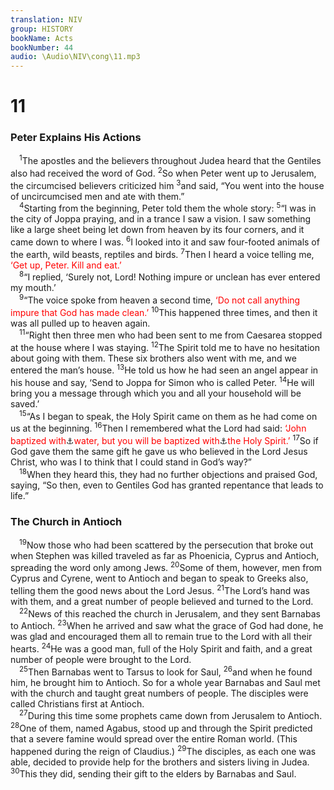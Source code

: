 ```yaml
---
translation: NIV
group: HISTORY
bookName: Acts 
bookNumber: 44
audio: \Audio\NIV\cong\11.mp3
---
```


<div class="title"><h1>11</h1><h3>Peter Explains His Actions </h3></div>
<span class="verse cong_11_1"> <sup>1</sup>The apostles and the believers throughout Judea heard that the Gentiles also had received the word of God. </span>
<span class="verse cong_11_2"><sup>2</sup>So when Peter went up to Jerusalem, the circumcised believers criticized him </span>
<span class="verse cong_11_3"><sup>3</sup>and said, “You went into the house of uncircumcised men and ate with them.” <br/></span>
<span class="verse cong_11_4"> <sup>4</sup>Starting from the beginning, Peter told them the whole story: </span>
<span class="verse cong_11_5"><sup>5</sup>“I was in the city of Joppa praying, and in a trance I saw a vision. I saw something like a large sheet being let down from heaven by its four corners, and it came down to where I was. </span>
<span class="verse cong_11_6"><sup>6</sup>I looked into it and saw four-footed animals of the earth, wild beasts, reptiles and birds. </span>
<span class="verse cong_11_7"><sup>7</sup>Then I heard a voice telling me, <font color="red">‘Get up, Peter. Kill and eat.’</font><br/></span>
<span class="verse cong_11_8"> <sup>8</sup>“I replied, ‘Surely not, Lord! Nothing impure or unclean has ever entered my mouth.’ <br/></span>
<span class="verse cong_11_9"> <sup>9</sup>“The voice spoke from heaven a second time, <font color="red">‘Do not call anything impure that God has made clean.’</font></span>
<span class="verse cong_11_10"><sup>10</sup>This happened three times, and then it was all pulled up to heaven again. <br/></span>
<span class="verse cong_11_11"> <sup>11</sup>“Right then three men who had been sent to me from Caesarea stopped at the house where I was staying. </span>
<span class="verse cong_11_12"><sup>12</sup>The Spirit told me to have no hesitation about going with them. These six brothers also went with me, and we entered the man’s house. </span>
<span class="verse cong_11_13"><sup>13</sup>He told us how he had seen an angel appear in his house and say, ‘Send to Joppa for Simon who is called Peter. </span>
<span class="verse cong_11_14"><sup>14</sup>He will bring you a message through which you and all your household will be saved.’ <br/></span>
<span class="verse cong_11_15"> <sup>15</sup>“As I began to speak, the Holy Spirit came on them as he had come on us at the beginning. </span>
<span class="verse cong_11_16"><sup>16</sup>Then I remembered what the Lord had said: <font color="red">‘John baptized with</font><a data-toggle="tooltip" data-placement="bottom" title="Or in">⚓</a><font color="red">water, but you will be baptized with</font><a data-toggle="tooltip" data-placement="bottom" title="Or in">⚓</a><font color="red">the Holy Spirit.’</font></span>
<span class="verse cong_11_17"><sup>17</sup>So if God gave them the same gift he gave us who believed in the Lord Jesus Christ, who was I to think that I could stand in God’s way?” <br/></span>
<span class="verse cong_11_18"> <sup>18</sup>When they heard this, they had no further objections and praised God, saying, “So then, even to Gentiles God has granted repentance that leads to life.” <br/></span>
<div class="title"><h3>The Church in Antioch </h3></div>
<span class="verse cong_11_19"> <sup>19</sup>Now those who had been scattered by the persecution that broke out when Stephen was killed traveled as far as Phoenicia, Cyprus and Antioch, spreading the word only among Jews. </span>
<span class="verse cong_11_20"><sup>20</sup>Some of them, however, men from Cyprus and Cyrene, went to Antioch and began to speak to Greeks also, telling them the good news about the Lord Jesus. </span>
<span class="verse cong_11_21"><sup>21</sup>The Lord’s hand was with them, and a great number of people believed and turned to the Lord. <br/></span>
<span class="verse cong_11_22"> <sup>22</sup>News of this reached the church in Jerusalem, and they sent Barnabas to Antioch. </span>
<span class="verse cong_11_23"><sup>23</sup>When he arrived and saw what the grace of God had done, he was glad and encouraged them all to remain true to the Lord with all their hearts. </span>
<span class="verse cong_11_24"><sup>24</sup>He was a good man, full of the Holy Spirit and faith, and a great number of people were brought to the Lord. <br/></span>
<span class="verse cong_11_25"> <sup>25</sup>Then Barnabas went to Tarsus to look for Saul, </span>
<span class="verse cong_11_26"><sup>26</sup>and when he found him, he brought him to Antioch. So for a whole year Barnabas and Saul met with the church and taught great numbers of people. The disciples were called Christians first at Antioch. <br/></span>
<span class="verse cong_11_27"> <sup>27</sup>During this time some prophets came down from Jerusalem to Antioch. </span>
<span class="verse cong_11_28"><sup>28</sup>One of them, named Agabus, stood up and through the Spirit predicted that a severe famine would spread over the entire Roman world. (This happened during the reign of Claudius.) </span>
<span class="verse cong_11_29"><sup>29</sup>The disciples, as each one was able, decided to provide help for the brothers and sisters living in Judea. </span>
<span class="verse cong_11_30"><sup>30</sup>This they did, sending their gift to the elders by Barnabas and Saul. <br/></span>
